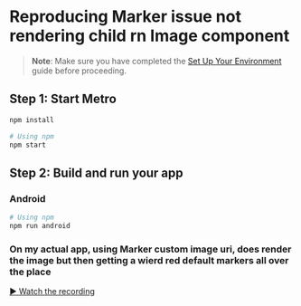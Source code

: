 
# Reproducing Marker issue not rendering child rn Image component

> **Note**: Make sure you have completed the [Set Up Your Environment](https://reactnative.dev/docs/set-up-your-environment) guide before proceeding.

## Step 1: Start Metro

```sh
npm install
```

```sh
# Using npm
npm start
```

## Step 2: Build and run your app

### Android

```sh
# Using npm
npm run android

```

### On my actual app, using Marker custom image uri, does render the image but then getting a wierd red default markers all over the place 

[▶️ Watch the recording](./Recording.gif)
